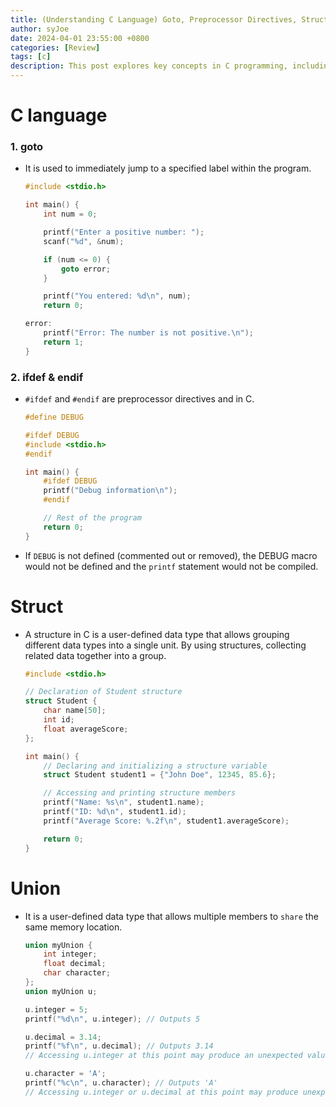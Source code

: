 ```yaml
---
title: (Understanding C Language) Goto, Preprocessor Directives, Structures, and Unions
author: syJoe
date: 2024-04-01 23:55:00 +0800
categories: [Review]
tags: [c]
description: This post explores key concepts in C programming, including the use of goto statements, preprocessor directives (ifdef and endif), structures, and unions. Learn how to effectively group and manage data in C, along with practical code examples to enhance your understanding.
---
```


# C language

### 1. **goto**

- It is used to immediately jump to a specified label within the program. 

    ```c
    #include <stdio.h>

    int main() {
        int num = 0;

        printf("Enter a positive number: ");
        scanf("%d", &num);

        if (num <= 0) {
            goto error;
        }

        printf("You entered: %d\n", num);
        return 0;

    error:
        printf("Error: The number is not positive.\n");
        return 1;
    }
    ```

### 2. **ifdef & endif**

- `#ifdef` and `#endif` are preprocessor directives and in C.

    ```c
    #define DEBUG

    #ifdef DEBUG
    #include <stdio.h>
    #endif

    int main() {
        #ifdef DEBUG
        printf("Debug information\n");
        #endif

        // Rest of the program
        return 0;
    }
    ```

- If `DEBUG` is not defined (commented out or removed), the DEBUG macro would not be defined and the `printf` statement would not be compiled.

# Struct

- A structure in C is a user-defined data type that allows grouping different data types into a single unit. By using structures, collecting related data together into a group.

    ```c
    #include <stdio.h>

    // Declaration of Student structure
    struct Student {
        char name[50];
        int id;
        float averageScore;
    };

    int main() {
        // Declaring and initializing a structure variable
        struct Student student1 = {"John Doe", 12345, 85.6};

        // Accessing and printing structure members
        printf("Name: %s\n", student1.name);
        printf("ID: %d\n", student1.id);
        printf("Average Score: %.2f\n", student1.averageScore);

        return 0;
    }
    ```

# Union

- It is a user-defined data type that allows multiple members to `share` the same memory location.

    ```c
    union myUnion {
        int integer;
        float decimal;
        char character;
    };
    union myUnion u;

    u.integer = 5;
    printf("%d\n", u.integer); // Outputs 5

    u.decimal = 3.14;
    printf("%f\n", u.decimal); // Outputs 3.14
    // Accessing u.integer at this point may produce an unexpected value

    u.character = 'A';
    printf("%c\n", u.character); // Outputs 'A'
    // Accessing u.integer or u.decimal at this point may produce unexpected values
    ```
